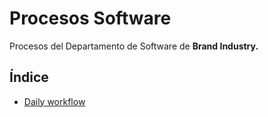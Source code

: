 # Procesos Software

Procesos del Departamento de Software de **Brand Industry.**

## Índice

- [Daily workflow](#)